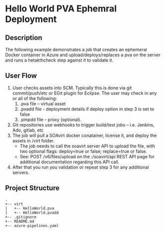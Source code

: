 # Hello World PVA Ephemral Deployment

## Description
The following example demonstrates a job that creates an ephemeral Docker container in Azure and upload/deploys/replaces a pva on the server and runs a hetakthcheck step against it to validate it.

## User Flow

1.	User checks assets into SCM. Typically this is done via git commit/push/etc or EGit plugin for Eclipse. The user may check in any or all of the following:
	1.	.pva file – virtual asset
	2.	.pvadd file - deployment details if deploy option in step 3 is set to false 
	3.	.pmpdd file – proxy (optional).
2.	Git repositories use webhooks to trigger build/test jobs – i.e. Jenkins, Ado, gitlab, etc
3.	The job will pull a SOAvirt docker conatainer, license it, and deploy the assets in /virt folder.
   	- The job needs to call the soavirt server API to upload the file, with two optional flags: deploy=true or false; replace=true or false.
	- See:  POST /v6/files/upload on the <host>:<port>/soavirt/api REST API page for additional documentation regarding this API call.
4.	After that you run you validation or repeat step 3 for any additional servers.

## Project Structure

```
.
+-- virt
|   +-- HelloWorld.pva
|   +-- HelloWorld.pvadd
+-- .gitignore
+-- README.md
+-- azure-pipelines.yaml
``` 

